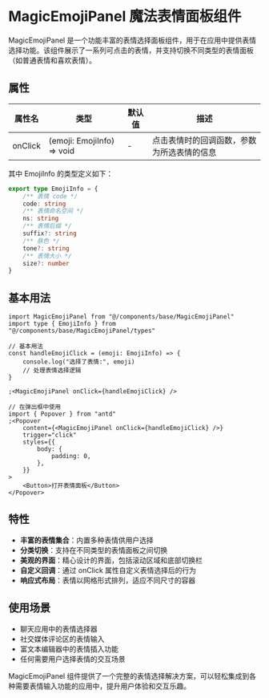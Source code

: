 # MagicEmojiPanel 魔法表情面板组件

MagicEmojiPanel 是一个功能丰富的表情选择面板组件，用于在应用中提供表情选择功能。该组件展示了一系列可点击的表情，并支持切换不同类型的表情面板（如普通表情和喜欢表情）。

## 属性

| 属性名  | 类型                       | 默认值 | 描述                                       |
| ------- | -------------------------- | ------ | ------------------------------------------ |
| onClick | (emoji: EmojiInfo) => void | -      | 点击表情时的回调函数，参数为所选表情的信息 |

其中 EmojiInfo 的类型定义如下：

```typescript
export type EmojiInfo = {
	/** 表情 code */
	code: string
	/** 表情命名空间 */
	ns: string
	/** 表情后缀 */
	suffix?: string
	/** 肤色 */
	tone?: string
	/** 表情大小 */
	size?: number
}
```

## 基本用法

```tsx
import MagicEmojiPanel from "@/components/base/MagicEmojiPanel"
import type { EmojiInfo } from "@/components/base/MagicEmojiPanel/types"

// 基本用法
const handleEmojiClick = (emoji: EmojiInfo) => {
	console.log("选择了表情:", emoji)
	// 处理表情选择逻辑
}

;<MagicEmojiPanel onClick={handleEmojiClick} />

// 在弹出框中使用
import { Popover } from "antd"
;<Popover
	content={<MagicEmojiPanel onClick={handleEmojiClick} />}
	trigger="click"
	styles={{
		body: {
			padding: 0,
		},
	}}
>
	<Button>打开表情面板</Button>
</Popover>
```

## 特性

-   **丰富的表情集合**：内置多种表情供用户选择
-   **分类切换**：支持在不同类型的表情面板之间切换
-   **美观的界面**：精心设计的界面，包括滚动区域和底部切换栏
-   **自定义回调**：通过 onClick 属性自定义表情选择后的行为
-   **响应式布局**：表情以网格形式排列，适应不同尺寸的容器

## 使用场景

-   聊天应用中的表情选择器
-   社交媒体评论区的表情输入
-   富文本编辑器中的表情插入功能
-   任何需要用户选择表情的交互场景

MagicEmojiPanel 组件提供了一个完整的表情选择解决方案，可以轻松集成到各种需要表情输入功能的应用中，提升用户体验和交互乐趣。
